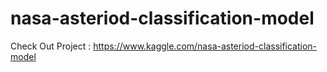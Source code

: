 # nasa-asteriod-classification-model
Check Out Project : https://www.kaggle.com/nasa-asteriod-classification-model
